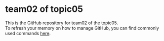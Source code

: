 # team02 of topic05 
 This is the GitHub repository for team02 of the topic05.  
 To refresh your memory on how to manage GitHub, you can find commonly used commands [here](https://github.com/joshnh/Git-Commands). 